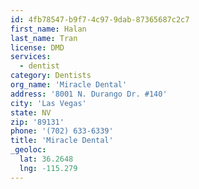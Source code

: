 ```yaml
---
id: 4fb78547-b9f7-4c97-9dab-87365687c2c7
first_name: Halan
last_name: Tran
license: DMD
services:
  - dentist
category: Dentists
org_name: 'Miracle Dental'
address: '8001 N. Durango Dr. #140'
city: 'Las Vegas'
state: NV
zip: '89131'
phone: '(702) 633-6339'
title: 'Miracle Dental'
_geoloc:
  lat: 36.2648
  lng: -115.279
---
```


